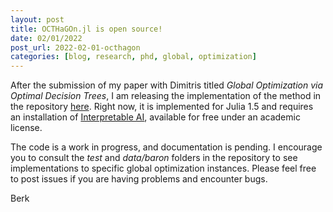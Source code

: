 ```yaml
---
layout: post
title: OCTHaGOn.jl is open source!
date: 02/01/2022
post_url: 2022-02-01-octhagon
categories: [blog, research, phd, global, optimization]
---
```


After the submission of my paper with Dimitris titled *Global Optimization via Optimal Decision Trees*, I am releasing the implementation of the method in the repository [here](https://github.com/1ozturkbe/OCTHaGOn.jl). Right now, it is implemented for Julia 1.5 and requires an installation of [Interpretable AI](https://www.interpretable.ai/), available for free under an academic license. 

 The code is a work in progress, and documentation is pending. I encourage you to consult the *test* and *data/baron* folders in the repository to see implementations to specific global optimization instances. Please feel free to post issues if you are having problems and encounter bugs. 

 Berk 